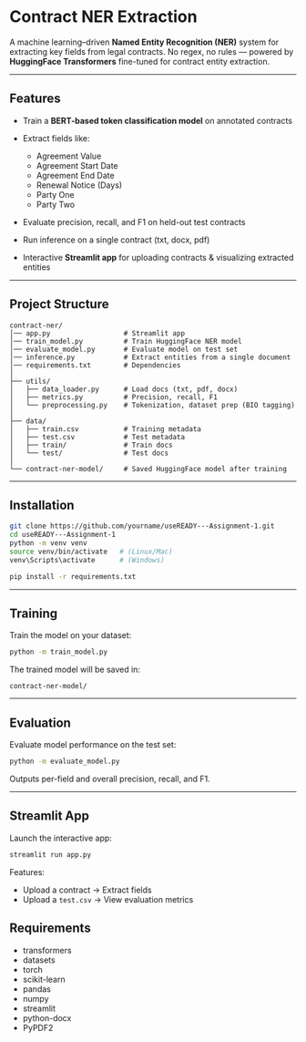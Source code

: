# Contract NER Extraction

A machine learning–driven **Named Entity Recognition (NER)** system for extracting key fields from legal contracts.
No regex, no rules — powered by **HuggingFace Transformers** fine-tuned for contract entity extraction.

---

## Features

* Train a **BERT-based token classification model** on annotated contracts
* Extract fields like:

  * Agreement Value
  * Agreement Start Date
  * Agreement End Date
  * Renewal Notice (Days)
  * Party One
  * Party Two
* Evaluate precision, recall, and F1 on held-out test contracts
* Run inference on a single contract (txt, docx, pdf)
* Interactive **Streamlit app** for uploading contracts & visualizing extracted entities

---

## Project Structure

```
contract-ner/
│── app.py                  # Streamlit app
│── train_model.py          # Train HuggingFace NER model
│── evaluate_model.py       # Evaluate model on test set
│── inference.py            # Extract entities from a single document
│── requirements.txt        # Dependencies
│
├── utils/
│   ├── data_loader.py      # Load docs (txt, pdf, docx)
│   ├── metrics.py          # Precision, recall, F1
│   └── preprocessing.py    # Tokenization, dataset prep (BIO tagging)
│
├── data/
│   ├── train.csv           # Training metadata
│   ├── test.csv            # Test metadata
│   ├── train/              # Train docs
│   └── test/               # Test docs
│
└── contract-ner-model/     # Saved HuggingFace model after training
```

---

## Installation

```bash
git clone https://github.com/yourname/useREADY---Assignment-1.git
cd useREADY---Assignment-1
python -m venv venv
source venv/bin/activate   # (Linux/Mac)
venv\Scripts\activate      # (Windows)

pip install -r requirements.txt
```

---

## Training

Train the model on your dataset:

```bash
python -m train_model.py
```

The trained model will be saved in:

```
contract-ner-model/
```

---

## Evaluation

Evaluate model performance on the test set:

```bash
python -m evaluate_model.py
```

Outputs per-field and overall precision, recall, and F1.

---

## Streamlit App

Launch the interactive app:

```bash
streamlit run app.py
```

Features:

* Upload a contract → Extract fields
* Upload a `test.csv` → View evaluation metrics

## Requirements

* transformers
* datasets
* torch
* scikit-learn
* pandas
* numpy
* streamlit
* python-docx
* PyPDF2
